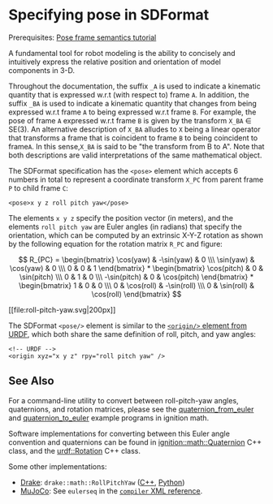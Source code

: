 # Specifying pose in SDFormat

Prerequisites: [Pose frame semantics tutorial]()

A fundamental tool for robot modeling is the ability to concisely and
intuitively express the relative position and orientation of model components
in 3-D.

Throughout the documentation, the suffix `_A` is used to indicate
a kinematic quantity that is expressed w.r.t (with respect to) frame `A`. In addition,
the suffix `_BA` is used to indicate a kinematic quantity that changes from being
expressed w.r.t frame `A` to being expressed w.r.t frame `B`. For example, the
pose of frame `A` expressed w.r.t frame `B` is given by the transform `X_BA` &in; SE(3).
An alternative description of `X_BA` alludes to `X` being a linear operator
that transforms a frame that is coincident to frame `B` to being coincident to
frame`A`. In this sense,`X_BA` is said to be "the transform from B to A". Note
that both descriptions are valid interpretations of the same mathematical
object.

The SDFormat specification has the `<pose>` element which accepts 6 numbers
in total to represent a coordinate transform `X_PC` from parent frame `P`
to child frame `C`:

    <pose>x y z roll pitch yaw</pose>

The elements `x y z` specify the position vector (in meters), and the elements
`roll pitch yaw` are Euler angles (in radians) that specify the orientation, which can be
computed by an extrinsic X-Y-Z rotation as shown by the following equation
for the rotation matrix `R_PC` and figure:

<script src='https://cdnjs.cloudflare.com/ajax/libs/mathjax/2.7.5/MathJax.js?config=TeX-MML-AM_CHTML' async></script>

$$
    R_{PC}
    =
    \begin{bmatrix}
      \cos(yaw) & -\sin(yaw) & 0 \\\
      \sin(yaw) &  \cos(yaw) & 0 \\\
             0  &         0  & 1
    \end{bmatrix}
    *
    \begin{bmatrix}
       \cos(pitch) & 0 & \sin(pitch) \\\
                0  & 1 &          0  \\\
      -\sin(pitch) & 0 & \cos(pitch)
    \end{bmatrix}
    *
    \begin{bmatrix}
      1 &         0  &          0  \\\
      0 & \cos(roll) & -\sin(roll) \\\
      0 & \sin(roll) &  \cos(roll)
    \end{bmatrix}
$$

[[file:roll-pitch-yaw.svg|200px]]

The SDFormat `<pose/>` element is similar to the
[`<origin/>` element from URDF](http://wiki.ros.org/urdf/XML/joint#Elements),
which both share the same definition of roll, pitch, and yaw angles:

    <!-- URDF -->
    <origin xyz="x y z" rpy="roll pitch yaw" />


## See Also

For a command-line utility to convert between roll-pitch-yaw angles,
quaternions, and rotation matrices, please see the
[quaternion\_from\_euler](https://github.com/ignitionrobotics/ign-math/blob/ign-math4/examples/quaternion_from_euler.cc)
and [quaternion\_to\_euler](https://github.com/ignitionrobotics/ign-math/blob/ign-math4/examples/quaternion_to_euler.cc)
example programs in ignition math.

Software implementations for converting between this Euler angle convention and
quaternions can be found in
[ignition::math::Quaternion](https://github.com/ignitionrobotics/ign-math/blob/ignition-math4_4.0.0/include/ignition/math/Quaternion.hh#L308-L398)
C++ class, and the [urdf::Rotation](https://github.com/ros/urdfdom_headers/blob/1.0.3/urdf_model/include/urdf_model/pose.h#L103-L155) C++ class.

Some other implementations:

*   [Drake](https://drake.mit.edu/): `drake::math::RollPitchYaw` ([C++](https://drake.mit.edu/doxygen_cxx/classdrake_1_1math_1_1_roll_pitch_yaw.html#details), [Python](https://drake.mit.edu/pydrake/pydrake.math.html#pydrake.math.RollPitchYaw))
*   [MuJoCo](http://www.mujoco.org/): See `eulerseq` in the
[`compiler` XML reference](http://www.mujoco.org/book/XMLreference.html#compiler).

